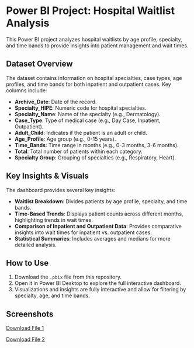 # Power BI Project: Hospital Waitlist Analysis

This Power BI project analyzes hospital waitlists by age profile, specialty, and time bands to provide insights into patient management and wait times.

## Dataset Overview

The dataset contains information on hospital specialties, case types, age profiles, and time bands for both inpatient and outpatient cases. Key columns include:

- **Archive_Date**: Date of the record.
- **Specialty_HIPE**: Numeric code for hospital specialties.
- **Specialty_Name**: Name of the specialty (e.g., Dermatology).
- **Case_Type**: Type of medical case (e.g., Day Case, Inpatient, Outpatient).
- **Adult_Child**: Indicates if the patient is an adult or child.
- **Age_Profile**: Age group (e.g., 0-15 years).
- **Time_Bands**: Time range in months (e.g., 0-3 months, 3-6 months).
- **Total**: Total number of patients within each category.
- **Specialty Group**: Grouping of specialties (e.g., Respiratory, Heart).

## Key Insights & Visuals

The dashboard provides several key insights:
- **Waitlist Breakdown**: Divides patients by age profile, specialty, and time bands.
- **Time-Based Trends**: Displays patient counts across different months, highlighting trends in wait times.
- **Comparison of Inpatient and Outpatient Data**: Provides comparative insights into wait times for inpatient vs. outpatient cases.
- **Statistical Summaries**: Includes averages and medians for more detailed analysis.

## How to Use

1. Download the `.pbix` file from this repository.
2. Open it in Power BI Desktop to explore the full interactive dashboard.
3. Visualizations and insights are fully interactive and allow for filtering by specialty, age, and time bands.

## Screenshots
<a href="https://drive.google.com/file/d/1ACf_GPgyy3p3TcAXco3btLKLBlucKvBc/view?usp=drive_link" target="_blank">Download File 1</a>

<a href="https://drive.google.com/file/d/1yGusn2PL-6cga8LrU6bijXSjkJ_Ubkdh/view?usp=drive_link" target="_blank">Download File 2</a>


